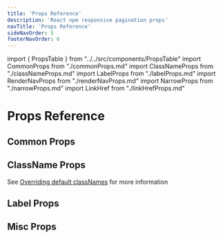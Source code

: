 ```yaml
---
title: 'Props Reference'
description: 'React npm responsive pagination props'
navTitle: 'Props Reference'
sideNavOrder: 5
footerNavOrder: 6
---
```


import { PropsTable } from "../../src/components/PropsTable"
import CommonProps from "./commonProps.md"
import ClassNameProps from "./classNameProps.md"
import LabelProps from "./labelProps.md"
import RenderNavProps from "./renderNavProps.md"
import NarrowProps from "./narrowProps.md"
import LinkHref from "./linkHrefProps.md"

# Props Reference

## Common Props

<PropsTable>
  <CommonProps />
</PropsTable>

## ClassName Props

See [Overriding default classNames](/custom-styled-pagination/#overriding-default-classnames) for more information

<PropsTable>
  <ClassNameProps />
</PropsTable>

## Label Props

<PropsTable>
  <LabelProps />
</PropsTable>

## Misc Props

<PropsTable>
  <RenderNavProps />
  <NarrowProps />
  <LinkHref />
</PropsTable>
